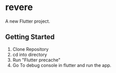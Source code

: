 # revere

A new Flutter project.

## Getting Started

1. Clone Repository
2. cd into directory
3. Run "Flutter precache"
4. Go To debug console in flutter and run the app. 
